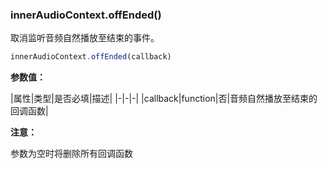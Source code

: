 ### innerAudioContext.offEnded()

取消监听音频自然播放至结束的事件。

```js
innerAudioContext.offEnded(callback)
```

**参数值：**

|属性|类型|是否必填|描述|
|-|-|-|
|callback|function|否|音频自然播放至结束的回调函数|

**注意：**

参数为空时将删除所有回调函数
